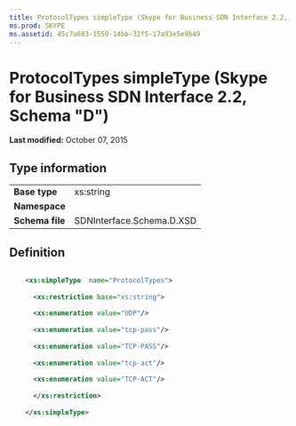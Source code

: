 ```yaml
---
title: ProtocolTypes simpleType (Skype for Business SDN Interface 2.2, Schema "D")
ms.prod: SKYPE
ms.assetid: 45c7a603-1559-14bb-32f5-17a93e5e9b49
---
```



# ProtocolTypes simpleType (Skype for Business SDN Interface 2.2, Schema "D")

 **Last modified:** October 07, 2015
  
    
    


## Type information


|||
|:-----|:-----|
|**Base type**|xs:string |
|**Namespace**||
|**Schema file**|SDNInterface.Schema.D.XSD |
   

## Definition


```XML

    <xs:simpleType  name="ProtocolTypes">
    
      <xs:restriction base="xs:string">
    
      <xs:enumeration value="UDP"/>
    
      <xs:enumeration value="tcp-pass"/>
    
      <xs:enumeration value="TCP-PASS"/>
    
      <xs:enumeration value="tcp-act"/>
    
      <xs:enumeration value="TCP-ACT"/>
    
      </xs:restriction>
      
    </xs:simpleType>
  
```


